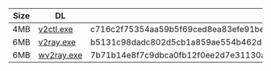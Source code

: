 |    Size   |     DL  | sha512sum |
|  ---  |  ---  |  ---  |
| 4MB | [v2ctl.exe](https://cdn.jsdelivr.net/gh/googleians/v2ray-core@main/v2ctl.exe) | c716c2f75354aa59b5f69ced8ea83efe91be1ed1bda044f2c965d9b60b878a429cec2fbebb77fcdb10f0030ece3b6bdd88d95a7a526d8d2c8a8d1afabe5326f4 |
| 6MB | [v2ray.exe](https://cdn.jsdelivr.net/gh/googleians/v2ray-core@main/v2ray.exe) | b5131c98dadc802d5cb1a859ae554b462d29ab537a1d2bc128dcf1f9a765e44e4b6f9ea5c179edf3a5bb781f846bb566a62af6bf67a4ac51205171d8c8e49af1 |
| 6MB | [wv2ray.exe](https://cdn.jsdelivr.net/gh/googleians/v2ray-core@main/wv2ray.exe) | 7b71b14e8f7c9dbca0fb12f0ee2d7e31130a0d35098159986dc1adffb8f4b50cb9469b39205c5f69d75e15eda576ebbb55e1ed32f2e52292fe8067c1f63df86d |
